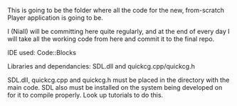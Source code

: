 This is going to be the folder where all the code for the new, from-scratch Player application is going to be. 

I (Niall) will be committing here quite regularly, and at the end of every day I will take all the working code from here and commit it to the final repo.


IDE used: Code::Blocks

Libraries and dependancies: SDL.dll and quickcg.cpp/quickcg.h

SDL.dll, quickcg.cpp and quickcg.h must be placed in the directory with the main code. SDL also must be installed on the system being developed on for it to compile properly. Look up tutorials to do this.
